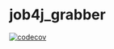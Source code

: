 # job4j_grabber
[![codecov](https://codecov.io/gh/Ageler/job4j_grabber/branch/master/graph/badge.svg?token=HLAA7P7KX7)](https://codecov.io/gh/Ageler/job4j_grabber)